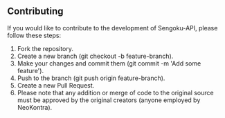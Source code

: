 ## Contributing
If you would like to contribute to the development of Sengoku-API, please follow these steps:

1. Fork the repository.
2. Create a new branch (git checkout -b feature-branch).
3. Make your changes and commit them (git commit -m 'Add some feature').
4. Push to the branch (git push origin feature-branch).
5. Create a new Pull Request.
6. Please note that any addition or merge of code to the original source must be approved by the original creators (anyone employed by NeoKontra).
